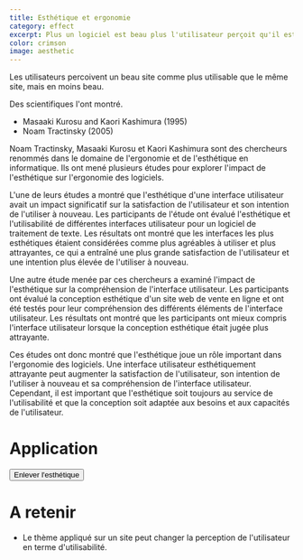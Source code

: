 ```yaml
---
title: Esthétique et ergonomie
category: effect
excerpt: Plus un logiciel est beau plus l'utilisateur perçoit qu'il est utilisable.
color: crimson
image: aesthetic
---
```


Les utilisateurs percoivent un beau site comme plus utilisable que le même site, mais en moins beau.

Des scientifiques l'ont montré.

- Masaaki Kurosu and Kaori Kashimura (1995)
- Noam Tractinsky (2005)

Noam Tractinsky, Masaaki Kurosu et Kaori Kashimura sont des chercheurs renommés dans le domaine de l'ergonomie et de l'esthétique en informatique. Ils ont mené plusieurs études pour explorer l'impact de l'esthétique sur l'ergonomie des logiciels.

L'une de leurs études a montré que l'esthétique d'une interface utilisateur avait un impact significatif sur la satisfaction de l'utilisateur et son intention de l'utiliser à nouveau. Les participants de l'étude ont évalué l'esthétique et l'utilisabilité de différentes interfaces utilisateur pour un logiciel de traitement de texte. Les résultats ont montré que les interfaces les plus esthétiques étaient considérées comme plus agréables à utiliser et plus attrayantes, ce qui a entraîné une plus grande satisfaction de l'utilisateur et une intention plus élevée de l'utiliser à nouveau.

Une autre étude menée par ces chercheurs a examiné l'impact de l'esthétique sur la compréhension de l'interface utilisateur. Les participants ont évalué la conception esthétique d'un site web de vente en ligne et ont été testés pour leur compréhension des différents éléments de l'interface utilisateur. Les résultats ont montré que les participants ont mieux compris l'interface utilisateur lorsque la conception esthétique était jugée plus attrayante.

Ces études ont donc montré que l'esthétique joue un rôle important dans l'ergonomie des logiciels. Une interface utilisateur esthétiquement attrayante peut augmenter la satisfaction de l'utilisateur, son intention de l'utiliser à nouveau et sa compréhension de l'interface utilisateur. Cependant, il est important que l'esthétique soit toujours au service de l'utilisabilité et que la conception soit adaptée aux besoins et aux capacités de l'utilisateur.

# Application

<div>
  <button onClick="window.toggleUglyTheme()" class="toggle-theme"> 
    Enlever l'esthétique 
  </button>
</div>

# A retenir

- Le thème appliqué sur un site peut changer la perception de l'utilisateur en terme d'utilisabilité.
